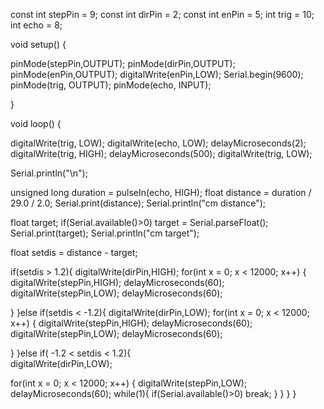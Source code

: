 const int stepPin = 9; 
const int dirPin = 2; 
const int enPin = 5;
int trig = 10;
int echo = 8;


void setup() {
 
  pinMode(stepPin,OUTPUT);
  pinMode(dirPin,OUTPUT);
  pinMode(enPin,OUTPUT);
  digitalWrite(enPin,LOW);
  Serial.begin(9600);
  pinMode(trig, OUTPUT);
  pinMode(echo, INPUT);
  
}

void loop() {

  
  digitalWrite(trig, LOW);
  digitalWrite(echo, LOW);
  delayMicroseconds(2);
  digitalWrite(trig, HIGH);
  delayMicroseconds(500);
  digitalWrite(trig, LOW);

  Serial.println("\n");

  unsigned long duration = pulseIn(echo, HIGH);
  float distance = duration / 29.0 / 2.0;
  Serial.print(distance);
  Serial.println("cm distance");


  float target;
  if(Serial.available()>0)
  target = Serial.parseFloat();
  Serial.print(target);
  Serial.println("cm target");


  float setdis = distance - target;


  if(setdis > 1.2){
  digitalWrite(dirPin,HIGH); 
  for(int x = 0; x < 12000; x++) {
  digitalWrite(stepPin,HIGH);
  delayMicroseconds(60);
  digitalWrite(stepPin,LOW);
  delayMicroseconds(60);
 
  }
 }else if(setdis < -1.2){
  digitalWrite(dirPin,LOW);
  for(int x = 0; x < 12000; x++) {
  digitalWrite(stepPin,HIGH);
  delayMicroseconds(60);
  digitalWrite(stepPin,LOW);
  delayMicroseconds(60);
  
  }
 }else if( -1.2 < setdis < 1.2){  
 digitalWrite(dirPin,LOW);

  for(int x = 0; x < 12000; x++) {
  digitalWrite(stepPin,LOW);
  delayMicroseconds(60);
   while(1){
     if(Serial.available()>0)
     break;
  }
 }
 }
}
